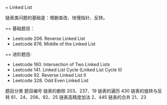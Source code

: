 = Linked List

链表类问题的基础是：增删查改、快慢指针、反转。

== 基础题目：
- Leetcode 206. Reverse Linked List
- Leetcode 876. Middle of the Linked List

== 进阶题目:
- Leetcode 160. Intersection of Two Linked Lists
- Leetcode 141. Linked List Cycle (Linked List Cycle II)
- Leetcode 92. Reverse Linked List II
- Leetcode 328. Odd Even Linked List



题目分类	题目编号
链表的删除	203、237、19
链表的遍历	430
链表的旋转与反转	61、24、206、92、25
链表高精度加法	2、445
链表的合并	21、23